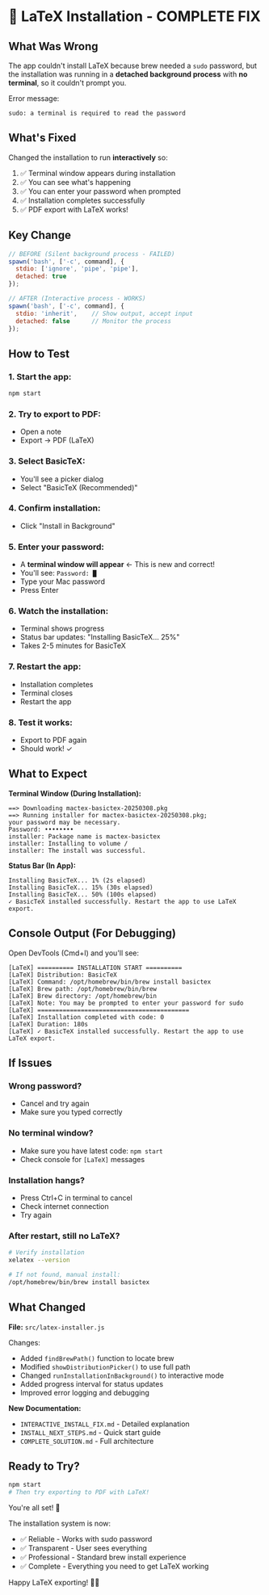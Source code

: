 # 🎉 LaTeX Installation - COMPLETE FIX

## What Was Wrong

The app couldn't install LaTeX because brew needed a `sudo` password, but the installation was running in a **detached background process** with **no terminal**, so it couldn't prompt you.

Error message:
```
sudo: a terminal is required to read the password
```

## What's Fixed

Changed the installation to run **interactively** so:
1. ✅ Terminal window appears during installation
2. ✅ You can see what's happening
3. ✅ You can enter your password when prompted
4. ✅ Installation completes successfully
5. ✅ PDF export with LaTeX works!

## Key Change

```javascript
// BEFORE (Silent background process - FAILED)
spawn('bash', ['-c', command], {
  stdio: ['ignore', 'pipe', 'pipe'],
  detached: true
});

// AFTER (Interactive process - WORKS)
spawn('bash', ['-c', command], {
  stdio: 'inherit',    // Show output, accept input
  detached: false      // Monitor the process
});
```

## How to Test

### 1. Start the app:
```bash
npm start
```

### 2. Try to export to PDF:
- Open a note
- Export → PDF (LaTeX)

### 3. Select BasicTeX:
- You'll see a picker dialog
- Select "BasicTeX (Recommended)"

### 4. Confirm installation:
- Click "Install in Background"

### 5. Enter your password:
- A **terminal window will appear** ← This is new and correct!
- You'll see: `Password: █`
- Type your Mac password
- Press Enter

### 6. Watch the installation:
- Terminal shows progress
- Status bar updates: "Installing BasicTeX... 25%"
- Takes 2-5 minutes for BasicTeX

### 7. Restart the app:
- Installation completes
- Terminal closes
- Restart the app

### 8. Test it works:
- Export to PDF again
- Should work! ✓

## What to Expect

**Terminal Window (During Installation):**
```
==> Downloading mactex-basictex-20250308.pkg
==> Running installer for mactex-basictex-20250308.pkg;
your password may be necessary.
Password: ••••••••
installer: Package name is mactex-basictex
installer: Installing to volume /
installer: The install was successful.
```

**Status Bar (In App):**
```
Installing BasicTeX... 1% (2s elapsed)
Installing BasicTeX... 15% (30s elapsed)
Installing BasicTeX... 50% (100s elapsed)
✓ BasicTeX installed successfully. Restart the app to use LaTeX export.
```

## Console Output (For Debugging)

Open DevTools (Cmd+I) and you'll see:
```
[LaTeX] ========== INSTALLATION START ==========
[LaTeX] Distribution: BasicTeX
[LaTeX] Command: /opt/homebrew/bin/brew install basictex
[LaTeX] Brew path: /opt/homebrew/bin/brew
[LaTeX] Brew directory: /opt/homebrew/bin
[LaTeX] Note: You may be prompted to enter your password for sudo
[LaTeX] ==========================================
[LaTeX] Installation completed with code: 0
[LaTeX] Duration: 180s
[LaTeX] ✓ BasicTeX installed successfully. Restart the app to use LaTeX export.
```

## If Issues

### Wrong password?
- Cancel and try again
- Make sure you typed correctly

### No terminal window?
- Make sure you have latest code: `npm start`
- Check console for `[LaTeX]` messages

### Installation hangs?
- Press Ctrl+C in terminal to cancel
- Check internet connection
- Try again

### After restart, still no LaTeX?
```bash
# Verify installation
xelatex --version

# If not found, manual install:
/opt/homebrew/bin/brew install basictex
```

## What Changed

**File:** `src/latex-installer.js`

Changes:
- Added `findBrewPath()` function to locate brew
- Modified `showDistributionPicker()` to use full path
- Changed `runInstallationInBackground()` to interactive mode
- Added progress interval for status updates
- Improved error logging and debugging

**New Documentation:**
- `INTERACTIVE_INSTALL_FIX.md` - Detailed explanation
- `INSTALL_NEXT_STEPS.md` - Quick start guide
- `COMPLETE_SOLUTION.md` - Full architecture

## Ready to Try?

```bash
npm start
# Then try exporting to PDF with LaTeX!
```

You're all set! 🚀

The installation system is now:
- ✅ Reliable - Works with sudo password
- ✅ Transparent - User sees everything
- ✅ Professional - Standard brew install experience
- ✅ Complete - Everything you need to get LaTeX working

Happy LaTeX exporting! 📄✨
